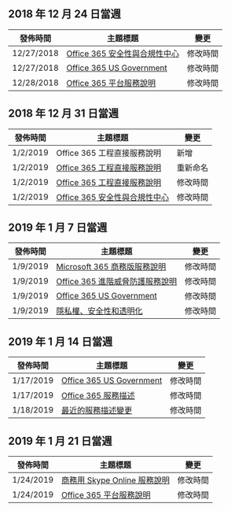 <!-- This file is generated automatically each week. Changes made to this file will be overwritten.-->




## <a name="week-of-december-24-2018"></a>2018 年 12 月 24 日當週


| 發佈時間 |主題標題 | 變更 |
|------|------------|--------|
| 12/27/2018 | [Office 365 安全性與合規性中心](/Office365/ServiceDescriptions/office-365-platform-service-description/office-365-securitycompliance-center) | 修改時間 |
| 12/27/2018 | [Office 365 US Government](/Office365/ServiceDescriptions/office-365-platform-service-description/office-365-us-government/office-365-us-government) | 修改時間 |
| 12/28/2018 | [Office 365 平台服務說明](/Office365/ServiceDescriptions/office-365-platform-service-description/office-365-platform-service-description) | 修改時間 |


## <a name="week-of-december-31-2018"></a>2018 年 12 月 31 日當週


| 發佈時間 |主題標題 | 變更 |
|------|------------|--------|
| 1/2/2019 | Office 365 工程直接服務說明 | 新增 |
| 1/2/2019 | [Office 365 工程直接服務說明](/Office365/ServiceDescriptions/office-365-engineering-direct-service-description) | 重新命名 |
| 1/2/2019 | [Office 365 工程直接服務說明](/Office365/ServiceDescriptions/office-365-engineering-direct-service-description) | 修改時間 |
| 1/2/2019 | [Office 365 安全性與合規性中心](/Office365/ServiceDescriptions/office-365-platform-service-description/office-365-securitycompliance-center) | 修改時間 |


## <a name="week-of-january-07-2019"></a>2019 年 1 月 7 日當週


| 發佈時間 |主題標題 | 變更 |
|------|------------|--------|
| 1/9/2019 | [Microsoft 365 商務版服務說明](/Office365/ServiceDescriptions/microsoft-365-business-service-description) | 修改時間 |
| 1/9/2019 | [Office 365 進階威脅防護服務說明](/Office365/ServiceDescriptions/office-365-advanced-threat-protection-service-description) | 修改時間 |
| 1/9/2019 | [Office 365 US Government](/Office365/ServiceDescriptions/office-365-platform-service-description/office-365-us-government/office-365-us-government) | 修改時間 |
| 1/9/2019 | [隱私權、安全性和透明化](/Office365/ServiceDescriptions/office-365-platform-service-description/privacy-security-and-transparency) | 修改時間 |


## <a name="week-of-january-14-2019"></a>2019 年 1 月 14 日當週


| 發佈時間 |主題標題 | 變更 |
|------|------------|--------|
| 1/17/2019 | [Office 365 US Government](/Office365/ServiceDescriptions/office-365-platform-service-description/office-365-us-government/office-365-us-government) | 修改時間 |
| 1/17/2019 | [Office 365 服務描述](/Office365/ServiceDescriptions/office-365-service-descriptions-technet-library) | 修改時間 |
| 1/18/2019 | [最近的服務描述變更](/Office365/ServiceDescriptions/recent-service-descriptions-changes) | 修改時間 |


## <a name="week-of-january-21-2019"></a>2019 年 1 月 21 日當週


| 發佈時間 |主題標題 | 變更 |
|------|------------|--------|
| 1/24/2019 | [商務用 Skype Online 服務說明](/Office365/ServiceDescriptions/skype-for-business-online-service-description/skype-for-business-online-service-description) | 修改時間 |
| 1/24/2019 | [Office 365 平台服務說明](/Office365/ServiceDescriptions/office-365-platform-service-description/office-365-platform-service-description) | 修改時間 |
